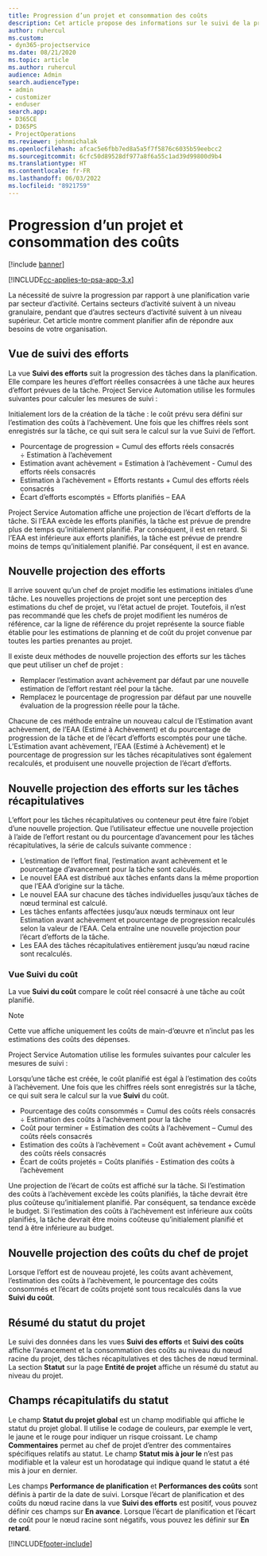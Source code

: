 ```yaml
---
title: Progression d’un projet et consommation des coûts
description: Cet article propose des informations sur le suivi de la progression d’un projet et de la consommation des coûts.
author: ruhercul
ms.custom:
- dyn365-projectservice
ms.date: 08/21/2020
ms.topic: article
ms.author: ruhercul
audience: Admin
search.audienceType:
- admin
- customizer
- enduser
search.app:
- D365CE
- D365PS
- ProjectOperations
ms.reviewer: johnmichalak
ms.openlocfilehash: afcac5e6fbb7ed8a5a5f7f5876c6035b59eebcc2
ms.sourcegitcommit: 6cfc50d89528df977a8f6a55c1ad39d99800d9b4
ms.translationtype: HT
ms.contentlocale: fr-FR
ms.lasthandoff: 06/03/2022
ms.locfileid: "8921759"
---
```

# <a name="project-progress-and-cost-consumption"></a>Progression d’un projet et consommation des coûts

[!include [banner](../includes/psa-now-project-operations.md)]

[!INCLUDE[cc-applies-to-psa-app-3.x](../includes/cc-applies-to-psa-app-3x.md)]

La nécessité de suivre la progression par rapport à une planification varie par secteur d’activité. Certains secteurs d’activité suivent à un niveau granulaire, pendant que d’autres secteurs d’activité suivent à un niveau supérieur. Cet article montre comment planifier afin de répondre aux besoins de votre organisation.

## <a name="effort-tracking-view"></a>Vue de suivi des efforts

La vue **Suivi des efforts** suit la progression des tâches dans la planification. Elle compare les heures d’effort réelles consacrées à une tâche aux heures d’effort prévues de la tâche. Project Service Automation utilise les formules suivantes pour calculer les mesures de suivi :

Initialement lors de la création de la tâche : le coût prévu sera défini sur l’estimation des coûts à l’achèvement. Une fois que les chiffres réels sont enregistrés sur la tâche, ce qui suit sera le calcul sur la vue Suivi de l’effort.

- Pourcentage de progression = Cumul des efforts réels consacrés ÷ Estimation à l’achèvement 
- Estimation avant achèvement = Estimation à l’achèvement - Cumul des efforts réels consacrés 
- Estimation à l’achèvement = Efforts restants + Cumul des efforts réels consacrés 
- Écart d’efforts escomptés = Efforts planifiés – EAA

Project Service Automation affiche une projection de l’écart d’efforts de la tâche. Si l’EAA excède les efforts planifiés, la tâche est prévue de prendre plus de temps qu’initialement planifié. Par conséquent, il est en retard. Si l’EAA est inférieure aux efforts planifiés, la tâche est prévue de prendre moins de temps qu’initialement planifié. Par conséquent, il est en avance.

## <a name="reprojecting-effort"></a>Nouvelle projection des efforts

Il arrive souvent qu’un chef de projet modifie les estimations initiales d’une tâche. Les nouvelles projections de projet sont une perception des estimations du chef de projet, vu l’état actuel de projet. Toutefois, il n’est pas recommandé que les chefs de projet modifient les numéros de référence, car la ligne de référence du projet représente la source fiable établie pour les estimations de planning et de coût du projet convenue par toutes les parties prenantes au projet.

Il existe deux méthodes de nouvelle projection des efforts sur les tâches que peut utiliser un chef de projet :

- Remplacer l’estimation avant achèvement par défaut par une nouvelle estimation de l’effort restant réel pour la tâche. 
- Remplacez le pourcentage de progression par défaut par une nouvelle évaluation de la progression réelle pour la tâche.

Chacune de ces méthode entraîne un nouveau calcul de l’Estimation avant achèvement, de l’EAA (Estimé à Achèvement) et du pourcentage de progression de la tâche et de l’écart d’efforts escomptés pour une tâche. L’Estimation avant achèvement, l’EAA (Estimé à Achèvement) et le pourcentage de progression sur les tâches récapitulatives sont également recalculés, et produisent une nouvelle projection de l’écart d’efforts.

## <a name="reprojection-of-effort-on-summary-tasks"></a>Nouvelle projection des efforts sur les tâches récapitulatives

L’effort pour les tâches récapitulatives ou conteneur peut être faire l’objet d’une nouvelle projection. Que l’utilisateur effectue une nouvelle projection à l’aide de l’effort restant ou du pourcentage d’avancement pour les tâches récapitulatives, la série de calculs suivante commence :

- L’estimation de l’effort final, l’estimation avant achèvement et le pourcentage d’avancement pour la tâche sont calculés.
- Le nouvel EAA est distribué aux tâches enfants dans la même proportion que l’EAA d’origine sur la tâche.
- Le nouvel EAA sur chacune des tâches individuelles jusqu’aux tâches de nœud terminal est calculé. 
- Les tâches enfants affectées jusqu’aux nœuds terminaux ont leur Estimation avant achèvement et pourcentage de progression recalculés selon la valeur de l’EAA. Cela entraîne une nouvelle projection pour l’écart d’efforts de la tâche. 
- Les EAA des tâches récapitulatives entièrement jusqu’au nœud racine sont recalculés.

### <a name="cost-tracking-view"></a>Vue Suivi du coût 

La vue **Suivi du coût** compare le coût réel consacré à une tâche au coût planifié. 

> [!NOTE]
> Cette vue affiche uniquement les coûts de main-d’œuvre et n’inclut pas les estimations des coûts des dépenses. 

Project Service Automation utilise les formules suivantes pour calculer les mesures de suivi :

Lorsqu’une tâche est créée, le coût planifié est égal à l’estimation des coûts à l’achèvement. Une fois que les chiffres réels sont enregistrés sur la tâche, ce qui suit sera le calcul sur la vue **Suivi** du coût.

 - Pourcentage des coûts consommés = Cumul des coûts réels consacrés ÷ Estimation des coûts à l’achèvement pour la tâche
 - Coût pour terminer = Estimation des coûts à l’achèvement – Cumul des coûts réels consacrés
 - Estimation des coûts à l’achèvement = Coût avant achèvement + Cumul des coûts réels consacrés
 - Écart de coûts projetés = Coûts planifiés - Estimation des coûts à l’achèvement

Une projection de l’écart de coûts est affiché sur la tâche. Si l’estimation des coûts à l’achèvement excède les coûts planifiés, la tâche devrait être plus coûteuse qu’initialement planifié. Par conséquent, sa tendance excède le budget. Si l’estimation des coûts à l’achèvement est inférieure aux coûts planifiés, la tâche devrait être moins coûteuse qu’initialement planifié et tend à être inférieure au budget.

## <a name="project-managers-reprojection-of-cost"></a>Nouvelle projection des coûts du chef de projet

Lorsque l’effort est de nouveau projeté, les coûts avant achèvement, l’estimation des coûts à l’achèvement, le pourcentage des coûts consommés et l’écart de coûts projeté sont tous recalculés dans la vue **Suivi du coût**.

## <a name="project-status-summary"></a>Résumé du statut du projet

Le suivi des données dans les vues **Suivi des efforts** et **Suivi des coûts** affiche l’avancement et la consommation des coûts au niveau du nœud racine du projet, des tâches récapitulatives et des tâches de nœud terminal. La section **Statut** sur la page **Entité de projet** affiche un résumé du statut au niveau du projet.

## <a name="status-summary-fields"></a>Champs récapitulatifs du statut

Le champ **Statut du projet global** est un champ modifiable qui affiche le statut du projet global. Il utilise le codage de couleurs, par exemple le vert, le jaune et le rouge pour indiquer un risque croissant. Le champ **Commentaires** permet au chef de projet d’entrer des commentaires spécifiques relatifs au statut. Le champ **Statut mis à jour le** n’est pas modifiable et la valeur est un horodatage qui indique quand le statut a été mis à jour en dernier.

Les champs **Performance de planification** et **Performances des coûts** sont définis à partir de la date de suivi. Lorsque l’écart de planification et des coûts du nœud racine dans la vue **Suivi des efforts** est positif, vous pouvez définir ces champs sur **En avance**. Lorsque l’écart de planification et l’écart de coût pour le nœud racine sont négatifs, vous pouvez les définir sur **En retard**.


[!INCLUDE[footer-include](../includes/footer-banner.md)]
